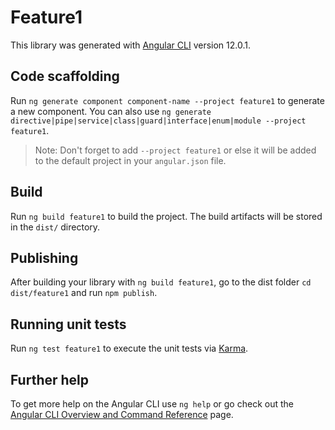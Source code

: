 # Feature1

This library was generated with [Angular CLI](https://github.com/angular/angular-cli) version 12.0.1.

## Code scaffolding

Run `ng generate component component-name --project feature1` to generate a new component. You can also use `ng generate directive|pipe|service|class|guard|interface|enum|module --project feature1`.
> Note: Don't forget to add `--project feature1` or else it will be added to the default project in your `angular.json` file. 

## Build

Run `ng build feature1` to build the project. The build artifacts will be stored in the `dist/` directory.

## Publishing

After building your library with `ng build feature1`, go to the dist folder `cd dist/feature1` and run `npm publish`.

## Running unit tests

Run `ng test feature1` to execute the unit tests via [Karma](https://karma-runner.github.io).

## Further help

To get more help on the Angular CLI use `ng help` or go check out the [Angular CLI Overview and Command Reference](https://angular.io/cli) page.
